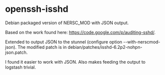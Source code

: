 openssh-isshd
=============

Debian packaged version of NERSC_MOD with JSON output.

Based on the work found here: https://code.google.com/p/auditing-sshd/.

Extended to output JSON to the stunnel (configure option --with-nerscmod-json). The modified patch is in debian/patches/isshd-6.2p2-nohpn-json.patch.

I found it easier to work with JSON. Also makes feeding the output to logstash trivial.
